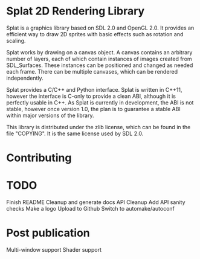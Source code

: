 Splat 2D Rendering Library
====
Splat is a graphics library based on SDL 2.0 and OpenGL 2.0.  It provides an
efficient way to draw 2D sprites with basic effects such as rotation and
scaling.

Splat works by drawing on a canvas object.  A canvas contains an arbitrary
number of layers, each of which contain instances of images created from
SDL_Surfaces.  These instances can be positioned and changed as needed each
frame.  There can be multiple canvases, which can be rendered independently.

Splat provides a C/C++ and Python interface.  Splat is written in C++11,
however the interface is C-only to provide a clean ABI, although it is
perfectly usable in C++.  As Splat is currently in development, the ABI is not
stable, however once version 1.0, the plan is to guarantee a stable ABI within
major versions of the library.

This library is distributed under the zlib license, which can be found in the
file "COPYING".  It is the same license used by SDL 2.0.

Contributing
============



TODO
====
Finish README
Cleanup and generate docs
API Cleanup
Add API sanity checks
Make a logo
Upload to Github
Switch to automake/autoconf

Post publication
================
Multi-window support
Shader support

